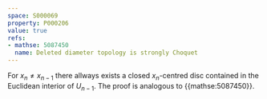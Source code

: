 ```yaml
---
space: S000069
property: P000206
value: true
refs:
- mathse: 5087450
  name: Deleted diameter topology is strongly Choquet
---
```


For $x_n\neq x_{n-1}$ there allways exists a closed $x_n$-centred disc contained in the Euclidean interior of $U_{n-1}$.
The proof is analogous to {{mathse:5087450}}.
